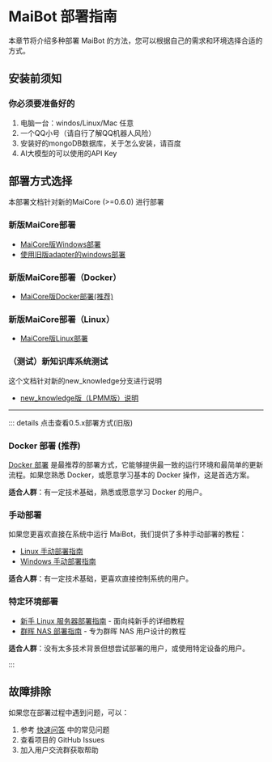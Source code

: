 # MaiBot 部署指南

本章节将介绍多种部署 MaiBot 的方法，您可以根据自己的需求和环境选择合适的方式。

## 安装前须知

### 你必须要准备好的

1. 电脑一台：windos/Linux/Mac 任意
2. 一个QQ小号（请自行了解QQ机器人风险）
3. 安装好的mongoDB数据库，关于怎么安装，请百度
4. AI大模型的可以使用的API Key

## 部署方式选择

本部署文档针对新的MaiCore (>=0.6.0) 进行部署

### 新版MaiCore部署

- [MaiCore版Windows部署](mmc_deploy_windows)
- [使用旧版adapter的windows部署](./old/mmc_deploy_windows_old)

### 新版MaiCore部署（Docker）

- [MaiCore版Docker部署(推荐)](mmc_docker_deploy)

### 新版MaiCore部署（Linux）

- [MaiCore版Linux部署](mmc_deploy_linux)

### （测试）新知识库系统测试

这个文档针对新的new_knowledge分支进行说明

- [new_knowledge版（LPMM版）说明](/manual/deployment/LPMM)

---

::: details 点击查看0.5.x部署方式(旧版)
### Docker 部署 (推荐)

[Docker 部署](./old/docker_deploy) 是最推荐的部署方式，它能够提供最一致的运行环境和最简单的更新流程。如果您熟悉 Docker，或愿意学习基本的 Docker 操作，这是首选方案。

**适合人群**：有一定技术基础，熟悉或愿意学习 Docker 的用户。

### 手动部署

如果您更喜欢直接在系统中运行 MaiBot，我们提供了多种手动部署的教程：

- [Linux 手动部署指南](./old/manual_deploy_linux)
- [Windows 手动部署指南](./old/manual_deploy_windows)

**适合人群**：有一定技术基础，更喜欢直接控制系统的用户。

### 特定环境部署

- [新手 Linux 服务器部署指南](./old/linux_deploy_guide_for_beginners) - 面向纯新手的详细教程
- [群晖 NAS 部署指南](./old/synology_deploy) - 专为群晖 NAS 用户设计的教程

**适合人群**：没有太多技术背景但想尝试部署的用户，或使用特定设备的用户。

:::



## 故障排除

如果您在部署过程中遇到问题，可以：

1. 参考 [快速问答](/manual/usage/fast_q_a) 中的常见问题
2. 查看项目的 GitHub Issues
3. 加入用户交流群获取帮助
